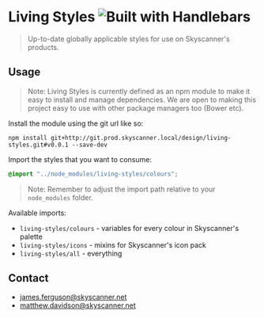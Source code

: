 # Living Styles ![Built with Handlebars](http://pixel-cookers.github.io/built-with-badges/sass/sass-long-flat.png)

> Up-to-date globally applicable styles for use on Skyscanner's products.

## Usage

> Note: Living Styles is currently defined as an npm module to make it easy to install and manage dependencies. We are open to 
making this project easy to use with other package managers too (Bower etc).

Install the module using the git url like so:

```shell
npm install git+http://git.prod.skyscanner.local/design/living-styles.git#v0.0.1 --save-dev
```

Import the styles that you want to consume:

```scss
@import "../node_modules/living-styles/colours";
```

> Note: Remember to adjust the import path relative to your `node_modules` folder.

Available imports:

- `living-styles/colours` - variables for every colour in Skyscanner's palette
- `living-styles/icons` - mixins for Skyscanner's icon pack
- `living-styles/all` - everything

## Contact
- james.ferguson@skyscanner.net
- matthew.davidson@skyscanner.net